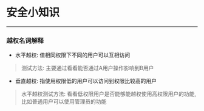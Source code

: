 
# 安全小知识
----


### 越权名词解释

- 水平越权: 值相同权限下不同的用户可以互相访问
	
>测试方法: 主要通过看看能否通过A用户操作影响到B用户

<!--more-->
- 垂直越权: 指使用权限低的用户可以访问到权限比较高的用户

>水平越权测试方法: 看看低权限用户是否能够能越权使用高权限用户的功能,比如普通用户可以使用管理员的功能
